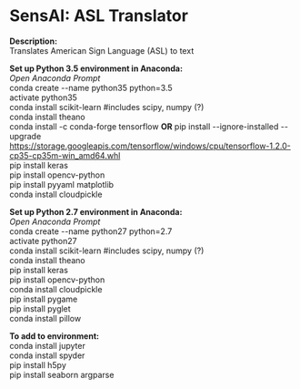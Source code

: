# SensAI: ASL Translator

**Description:**
</br> Translates American Sign Language (ASL) to text

**Set up Python 3.5 environment in Anaconda:**
</br> *Open Anaconda Prompt*
</br> conda create --name python35 python=3.5
</br> activate python35
</br> conda install scikit-learn #includes scipy, numpy (?)
</br> conda install theano
</br> conda install -c conda-forge tensorflow **OR** pip install --ignore-installed --upgrade https://storage.googleapis.com/tensorflow/windows/cpu/tensorflow-1.2.0-cp35-cp35m-win_amd64.whl
</br> pip install keras
</br> pip install opencv-python
</br> pip install pyyaml matplotlib
</br> conda install cloudpickle

**Set up Python 2.7 environment in Anaconda:**
</br> *Open Anaconda Prompt*
</br> conda create --name python27 python=2.7
</br> activate python27
</br> conda install scikit-learn #includes scipy, numpy (?)
</br> conda install theano
</br> pip install keras
</br> pip install opencv-python
</br> conda install cloudpickle
</br> pip install pygame
</br> pip install pyglet
</br> conda install pillow

**To add to environment:**
</br> conda install jupyter
</br> conda install spyder
</br> pip install h5py
</br> pip install seaborn argparse
